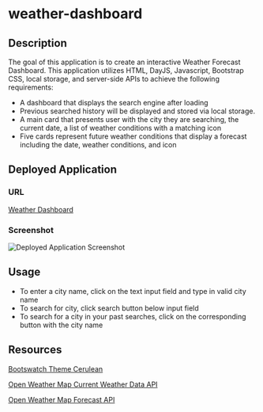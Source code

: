 # weather-dashboard
## Description
The goal of this application is to create an interactive Weather Forecast Dashboard. This application utilizes HTML, DayJS, Javascript, Bootstrap CSS, local storage, and server-side APIs to achieve the following requirements: 

- A dashboard that displays the search engine after loading
- Previous searched history will be displayed and stored via local storage.
- A main card that presents user with the city they are searching, the current date, a list of weather conditions with a matching icon
- Five cards represent future weather conditions that display a forecast including the date, weather conditions, and icon
## Deployed Application

### URL
[Weather Dashboard](https://dong135790.github.io/weather-forecast-dashboard/)

### Screenshot
![Deployed Application Screenshot](./assets/images/weather-dashboard-screenshot.png)
## Usage
- To enter a city name, click on the text input field and type in valid city name
- To search for city, click search button below input field
- To search for a city in your past searches, click on the corresponding button with the city name

## Resources

[Bootswatch Theme Cerulean](https://bootswatch.com/cerulean/)

[Open Weather Map Current Weather Data API](https://openweathermap.org/current)

[Open Weather Map Forecast API](https://openweathermap.org/forecast5)